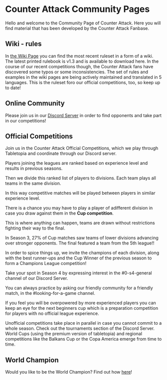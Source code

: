 # Counter Attack Community Pages

Hello and welcome to the Community Page of Counter Attack. Here you will find material that has been developed by the Counter Attack Fanbase.

## Wiki - rules
In [the Wiki Page](https://counterattackgame.github.io/wiki/en/index) you can find the most recent ruleset in a form of a wiki. The latest printed rulebook is v1.3 and is available to download here. In the course of our recent competitions though, the Counter Attack fans have discovered some typos or some inconsistencies. The set of rules and examples in the wiki pages are being actively maintained and translated in 5 languages. This is the ruleset foro our official competitions, too, so keep up to date!

## Online Community

Please join us in our [Discord Server](https://discord.gg/ByXjRqHmAR) in order to find opponents and take part in our competitions!

## Official Competitions

Join us in the Counter Attack Official Competitions, which we play through Tabletopia and coordinate through our Discord server.

Players joining the leagues are ranked based on experience level and results in previous seasons.

Then we divide this ranked list of players to divisions. Each team plays all teams in the same division.

In this way competitive matches will be played between players in similar experience level.

There is a chance you may have to play a player of adifferent division in case you draw against them in the **Cup competition**.

This is where anything can happen, teams are drawn without restrictions fighting their way to the final. 

In Season 3, 27% of Cup matches saw teams of lower divisions advancing over stronger opponents. The final featured a team from the 5th league!!

In order to spice things up, we invite the champions of each division, along with the best runner-ups and the Cup Winner of the previous season to form a Champions League competition!

Take your spot in Season 4 by expressing interest in the #0-s4-general channel of our Discord Server.

You can always practice by asking our friendly community for a friendly match, in the #looking-for-a-game channel.

If you feel you will be overpowered by more experienced players you can keep an eye for the next beginners cup which is a preparation competition for players with no official league experience.

Unofficial competitions take place in parallel in case you cannot commit to a whole season. Check out the tournaments section of the Discord Server. World Cups (using the premium version of tabletopia) and regional competitions like the Balkans Cup or the Copa America emerge from time to time.

## World Champion
Would you like to be the World Champion? Find out how [here](https://counterattackgame.github.io/world_champion)!